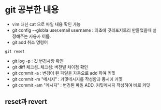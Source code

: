 # git 공부한 내용
- vim 대신 cat 으로 파일 내용 확인 가능
- git config --globla user.email username : 최초에 깃레포지토리 만들었을때 설정해주는 사용자 이름.
- git add 취소 명령어 
 ```
 git reset 
 ```
- git log -p : 깃 변경사항 확인
- git diff 체크섬..체크섬: 버전별 차이점 확인
- git commit -a : 변경이 된 파일을 자동으로 add 하여 커밋
- git commit -m "메시지" : 커밋메시지를 작성함과 동시에 커밋
- git commit -am "메시지" : 변경된 파일 ADD, 커밋메시지 작성하여 바로 커밋

## reset과 revert

